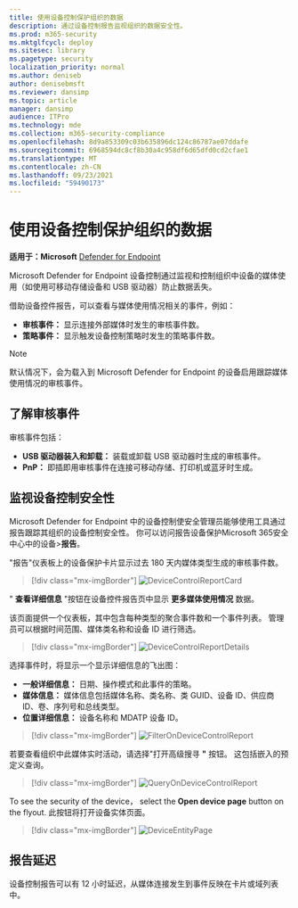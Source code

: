 ```yaml
---
title: 使用设备控制保护组织的数据
description: 通过设备控制报告监视组织的数据安全性。
ms.prod: m365-security
ms.mktglfcycl: deploy
ms.sitesec: library
ms.pagetype: security
localization_priority: normal
ms.author: deniseb
author: denisebmsft
ms.reviewer: dansimp
ms.topic: article
manager: dansimp
audience: ITPro
ms.technology: mde
ms.collection: m365-security-compliance
ms.openlocfilehash: 8d9a853309c03b635896dc124c86787ae07ddafe
ms.sourcegitcommit: 6968594dc8cf8b30a4c958df6d65dfd0cd2cfae1
ms.translationtype: MT
ms.contentlocale: zh-CN
ms.lasthandoff: 09/23/2021
ms.locfileid: "59490173"
---
```

# <a name="protect-your-organizations-data-with-device-control"></a>使用设备控制保护组织的数据

**适用于：Microsoft** [Defender for Endpoint](https://go.microsoft.com/fwlink/p/?linkid=2154037)

Microsoft Defender for Endpoint 设备控制通过监视和控制组织中设备的媒体使用（如使用可移动存储设备和 USB 驱动器）防止数据丢失。

借助设备控件报告，可以查看与媒体使用情况相关的事件，例如：

- **审核事件：** 显示连接外部媒体时发生的审核事件数。
- **策略事件：** 显示触发设备控制策略时发生的策略事件数。

> [!NOTE]
> 默认情况下，会为载入到 Microsoft Defender for Endpoint 的设备启用跟踪媒体使用情况的审核事件。

## <a name="understanding-the-audit-events"></a>了解审核事件

审核事件包括：

- **USB 驱动器装入和卸载：** 装载或卸载 USB 驱动器时生成的审核事件。
- **PnP：** 即插即用审核事件在连接可移动存储、打印机或蓝牙时生成。

## <a name="monitor-device-control-security"></a>监视设备控制安全性

Microsoft Defender for Endpoint 中的设备控制使安全管理员能够使用工具通过报告跟踪其组织的设备控制安全性。 你可以访问报告设备保护Microsoft 365安全中心中的设备>**报告**。

"报告"仪表板上的设备保护卡片显示过去 180 天内媒体类型生成的审核事件数。

> [!div class="mx-imgBorder"]
> ![DeviceControlReportCard](images/devicecontrolcard.png)

" **查看详细信息** "按钮在设备控件报告页中显示 **更多媒体使用情况** 数据。

该页面提供一个仪表板，其中包含每种类型的聚合事件数和一个事件列表。 管理员可以根据时间范围、媒体类名称和设备 ID 进行筛选。

> [!div class="mx-imgBorder"]
> ![DeviceControlReportDetails](images/Detaileddevicecontrolreport.png)

选择事件时，将显示一个显示详细信息的飞出图：

- **一般详细信息：** 日期、操作模式和此事件的策略。
- **媒体信息：** 媒体信息包括媒体名称、类名称、类 GUID、设备 ID、供应商 ID、卷、序列号和总线类型。
- **位置详细信息：** 设备名称和 MDATP 设备 ID。

> [!div class="mx-imgBorder"]
> ![FilterOnDeviceControlReport](images/devicecontrolreportfilter.png)

若要查看组织中此媒体实时活动，请选择"打开高级搜寻 **"** 按钮。 这包括嵌入的预定义查询。

> [!div class="mx-imgBorder"]
> ![QueryOnDeviceControlReport](images/Devicecontrolreportquery.png)

To see the security of the device， select the **Open device page** button on the flyout. 此按钮将打开设备实体页面。

> [!div class="mx-imgBorder"]
> ![DeviceEntityPage](images/Devicesecuritypage.png)

## <a name="reporting-delays"></a>报告延迟

设备控制报告可以有 12 小时延迟，从媒体连接发生到事件反映在卡片或域列表中。